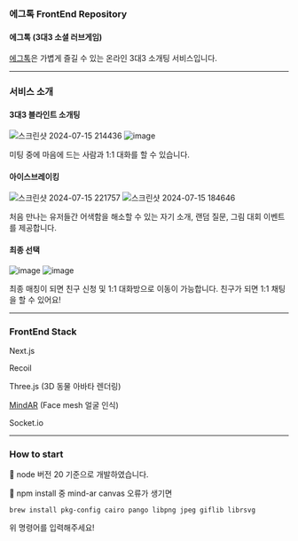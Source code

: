 ### 에그톡 FrontEnd Repository
#### 에그톡 (3대3 소셜 러브게임)

[에그톡](https://egg-signal-app.syeong.link/)은 가볍게 즐길 수 있는 온라인 3대3 소개팅 서비스입니다.

<hr />

### 서비스 소개

#### 3대3 블라인트 소개팅
  
![스크린샷 2024-07-15 214436](https://github.com/user-attachments/assets/4305ca96-0a2e-4ea5-b112-8f3c53be860e)
![image](https://github.com/user-attachments/assets/eaddeda1-0394-421a-b443-43fdc7c8ae04)

미팅 중에 마음에 드는 사람과 1:1 대화를 할 수 있습니다.

#### 아이스브레이킹

![스크린샷 2024-07-15 221757](https://github.com/user-attachments/assets/cafb166a-a423-4c22-bbd6-ccc634488cac)
![스크린샷 2024-07-15 184646](https://github.com/user-attachments/assets/bfc16503-4aca-43ed-968f-0cd478e7ccd9)

처음 만나는 유저들간 어색함을 해소할 수 있는 자기 소개, 랜덤 질문, 그림 대회 이벤트를 제공합니다.

#### 최종 선택

![image](https://github.com/user-attachments/assets/508c5f12-a34d-4178-8bc7-9a62c8c535bf)
![image](https://github.com/user-attachments/assets/91cc4659-4f4c-4a2e-b02d-51d7c9e54db2)

최종 매칭이 되면 친구 신청 및 1:1 대화방으로 이동이 가능합니다. 친구가 되면 1:1 채팅을 할 수 있어요!

<hr />

### FrontEnd Stack

Next.js

Recoil

Three.js (3D 동물 아바타 렌더링)

[MindAR](https://hiukim.github.io/mind-ar-js-doc/) (Face mesh 얼굴 인식)

Socket.io

<hr />

### How to start

🚨 node 버전 20 기준으로 개발하였습니다.

🚨 npm install 중 mind-ar canvas 오류가 생기면

```
brew install pkg-config cairo pango libpng jpeg giflib librsvg
```

위 명령어를 입력해주세요!

